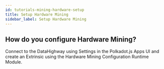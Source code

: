 ```yaml
---
id: tutorials-mining-hardware-setup
title: Setup Hardware Mining
sidebar_label: Setup Hardware Mining
---
```


## How do you configure Hardware Mining?

Connect to the DataHighway using Settings in the Polkadot.js Apps UI and create an Extrinsic using the Hardware Mining Configuration Runtime Module.
